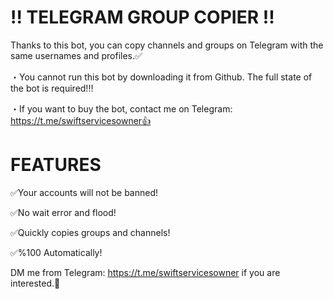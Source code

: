 # !! TELEGRAM GROUP COPIER !!

Thanks to this bot, you can copy channels and groups on Telegram with the same usernames and profiles.✅

・You cannot run this bot by downloading it from Github. The full state of the bot is required!‼️

・If you want to buy the bot, contact me on Telegram: https://t.me/swiftservicesowner👍

# FEATURES 
✅Your accounts will not be banned!

✅No wait error and flood!

✅Quickly copies groups and channels!

✅%100 Automatically!

DM me from Telegram: https://t.me/swiftservicesowner if you are interested.🤝

